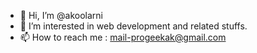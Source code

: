 - 👋 Hi, I’m @akoolarni
- 👀 I’m interested in web development and related stuffs.
- 📫 How to reach me : mail-progeekak@gmail.com

<!---
akoolarni/akoolarni is a ✨ special ✨ repository because its `README.md` (this file) appears on your GitHub profile.
You can click the Preview link to take a look at your changes.
--->
